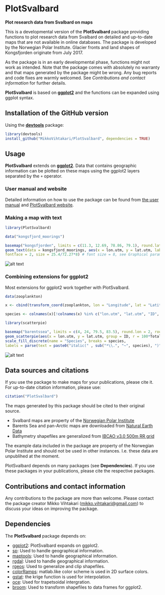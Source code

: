 PlotSvalbard
======
**Plot research data from Svalbard on maps**

This is a developmental version of the **PlotSvalbard** package providing functions to plot research data from Svalbard on detailed and up-to-date maps that are not available in online databases. The package is developed by the Norwegian Polar Institute. Glacier fronts and land shapes of Kongsfjorden originate from July 2017.

As the package is in an early developmental phase, functions might not work as intended. Note that the package comes with absolutely no warranty and that maps generated by the package might be wrong. Any bug reports and code fixes are warmly welcomed. See *Contributions and contact information* for further details.

**PlotSvalbard** is based on [**ggplot2**](http://ggplot2.tidyverse.org/reference/) and the functions can be expanded using ggplot syntax.

Installation of the GitHub version
-------
Using the [**devtools**](https://cran.r-project.org/web/packages/devtools/index.html) package:

```r
library(devtools)
install_github("MikkoVihtakari/PlotSvalbard", dependencies = TRUE)
```

Usage
-------
**PlotSvalbard** extends on [**ggplot2**](http://ggplot2.tidyverse.org/reference/). Data that contains geographic information can be plotted on these maps using the ggplot2 layers separated by the `+` operator.

### User manual and website

Detailed information on how to use the package can be found from [the user manual](https://mikkovihtakari.github.io/PlotSvalbard/articles/PlotSvalbard_user_manual.html) and [PlotSvalbard website](https://mikkovihtakari.github.io/PlotSvalbard/index.html).

### Making a map with text

```r
library(PlotSvalbard)

data("kongsfjord_moorings")

basemap("kongsfjorden", limits = c(11.3, 12.69, 78.86, 79.1), round.lat = 0.05, round.lon = 0.5) + 
geom_text(data = kongsfjord_moorings, aes(x = lon.utm, y = lat.utm, label = Mooring.name, color = Name), 
fontface = 2, size = 25.4/72.27*8) # font size = 8, see Graphical parameters
```
![alt text](https://github.com/MikkoVihtakari/PlotSvalbard/blob/master/inst/figures/interpolated_kongsfjord.png)

### Combining extensions for ggplot2

Most extensions for ggplot2 work together with PlotSvalbard.

```r
data(zooplankton)

x <- cbind(transform_coord(zooplankton, lon = "Longitude", lat = "Latitude"), zooplankton)

species <- colnames(x)[!colnames(x) %in% c("lon.utm", "lat.utm", "ID", "Longitude", "Latitude", "Total")]

library(scatterpie)

basemap("barentssea", limits = c(4, 24, 79.5, 83.5), round.lon = 2, round.lat = 1) +
geom_scatterpie(aes(x = lon.utm, y = lat.utm, group = ID, r = 100*Total), data = x, cols = species, size = 0.1) +
scale_fill_discrete(name = "Species", breaks = species, 
labels = parse(text = paste0("italic(" , sub("*\\.", "~", species), ")")))
```
![alt text](https://github.com/MikkoVihtakari/PlotSvalbard/blob/master/inst/figures/scatterpie.png)

Data sources and citations
-------

If you use the package to make maps for your publications, please cite it. For up-to-date citation information, please use:

```r
citation("PlotSvalbard")
```

The maps generated by this package should be cited to their original source. 

- Svalbard maps are property of the [Norwegian Polar Institute](http://geodata.npolar.no/)
- Barents Sea and pan-Arctic maps are downloaded from [Natural Earth Data](http://www.naturalearthdata.com/downloads/10m-physical-vectors/10m-land/)
- Bathymetry shapefiles are generalized from [IBCAO v3.0 500m RR grid](https://www.ngdc.noaa.gov/mgg/bathymetry/arctic/ibcaoversion3.html)

The example data included in the package are property of the Norwegian Polar Institute and should not be used in other instances. I.e. these data are unpublihed at the moment.

PlotSvalbard depends on many packages (see **Dependencies**). If you use these packages in your publications, please cite the respective packages.

Contributions and contact information
-------
Any contributions to the package are more than welcome. Please contact the package creator Mikko Vihtakari (<mikko.vihtakari@gmail.com>) to discuss your ideas on improving the package.

Dependencies
--------
The **PlotSvalbard** package depends on:

- [ggplot2][ggplot2]: PlotSvalbard expands on ggplot2.
- [sp][sp]: Used to handle geographical information.
- [maptools][maptools]: Used to handle geographical information.
- [rgdal][rgdal]: Used to handle geographical information.
- [rgeos][rgeos]: Used to generalize and clip shapefiles.
- [colorRamps][colorRamps]: matlab.like color scheme is used in 2D surface colors.
- [gstat][gstat]: the krige function is used for interpolation.
- [oce][oce]: Used for trapetsoidal intergration.
- [broom][broom]: Used to transform shapefiles to data frames for ggplot2.

[sp]: https://cran.r-project.org/web/packages/sp/index.html
[ggplot2]: http://ggplot2.tidyverse.org/reference/
[oce]: https://cran.r-project.org/web/packages/oce/index.html
[colorRamps]: https://cran.r-project.org/web/packages/colorRamps/index.html
[gstat]: https://cran.r-project.org/web/packages/gstat/index.html
[rgdal]: https://cran.r-project.org/web/packages/rgdal/index.html
[maptools]: https://cran.r-project.org/web/packages/maptools/index.html
[rgeos]: https://cran.r-project.org/web/packages/rgeos/index.html
[broom]: https://cran.r-project.org/web/packages/broom/index.html
